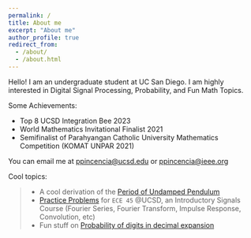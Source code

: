 ```yaml
---
permalink: /
title: About me
excerpt: "About me"
author_profile: true
redirect_from: 
  - /about/
  - /about.html
---
```


Hello! I am an undergraduate student at UC San Diego. I am highly interested in Digital Signal Processing, Probability, and Fun Math Topics.

Some Achievements:
- Top 8 UCSD Integration Bee 2023
- World Mathematics Invitational Finalist 2021
- Semifinalist of Parahyangan Catholic University Mathematics Competition (KOMAT UNPAR 2021)

You can email me at ppincencia@ucsd.edu or ppincencia@ieee.org

Cool topics: 
> - A cool derivation of the <a href="files/Period_of_an_Undamped_Pendulum.pdf" target="_blank" >Period of Undamped Pendulum</a>
> - <a href="https://www.overleaf.com/read/hsmpmnqwhkjk#c0f34e" target="_blank">Practice Problems</a> for `ECE 45` @UCSD, an Introductory Signals Course (Fourier Series, Fourier Transform, Impulse Response, Convolution, etc)
> - Fun stuff on <a href="files/Probability_of_digits_in_decimal_expansion.pdf" target="_blank" >Probability of digits in decimal expansion</a>
